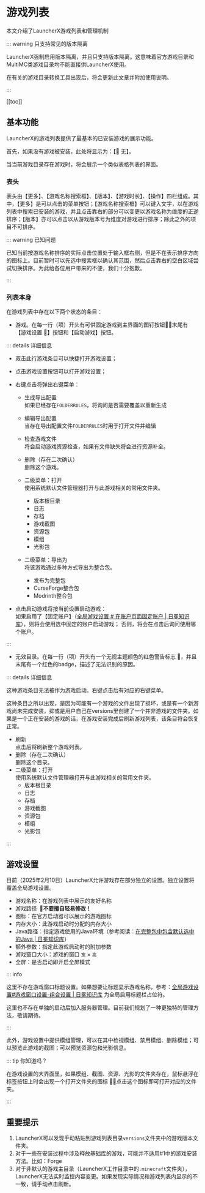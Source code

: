 # 游戏列表

本文介绍了LauncherX游戏列表和管理机制

::: warning 只支持常见的版本隔离

LauncherX强制启用版本隔离，并且只支持版本隔离。这意味着官方游戏目录和MultiMC类游戏目录均不能直接供LauncherX使用。

在有关的游戏目录转换工具出现后，将会更新此文章并附加使用说明。

:::

[[toc]]

## 基本功能

LauncherX的游戏列表提供了最基本的已安装游戏的展示功能。

首先，如果没有游戏被安装，此处将显示为：【&#xf133; 无】。

当当前游戏目录存在游戏时，将会展示一个类似表格列表的界面。

### 表头

表头由【更多】、【游戏名称搜索框】、【版本】、【游戏时长】、【操作】四栏组成。其中，【更多】是可以点击的菜单按钮；【游戏名称搜索框】可以键入文字，以在游戏列表中搜索已安装的游戏，并且点击靠右的部分可以变更以游戏名称为维度的正逆排序；【版本】亦可以点击以从游戏版本号为维度对游戏进行排序；除此之外的项目不可排序。

::: warning 已知问题

已知当前按游戏名称排序的实际点击位置处于输入框右侧，但是不在表示排序方向的图标上。目前暂时可以先选中搜索框以确认其范围，然后点击靠右的空白区域尝试切换排序。为此给各位用户带来的不便，我们十分抱歉。

:::

### 列表本身

在游戏列表中存在以下两个状态的条目：

-   游戏。在每一行（项）开头有可供固定游戏到主界面的图钉按钮&#xe840;，末尾有【游戏设置 &#xe713;】按钮和【启动游戏】按钮。

::: details 详细信息

-   双击此行游戏条目可以快捷打开游戏设置；

-   点击游戏设置按钮可以打开游戏设置；

-   右键点击将弹出右键菜单：

    -   生成导出配置 <br>如果已经存在`FOLDERRULES`，将询问是否需要覆盖以重新生成

    -   编辑导出配置 <br>当存在导出配置文件`FOLDERRULES`时用于打开文件并编辑

    -   检查游戏文件<br>
        将会启动游戏资源检查，如果有文件缺失将会进行资源补全。

    -   删除（存在二次确认）<br>
        删除这个游戏。

    -   二级菜单：打开<br>
        使用系统默认文件管理器打开与此游戏相关的常用文件夹。

        -   版本根目录
        -   日志
        -   存档
        -   游戏截图
        -   资源包
        -   模组
        -   光影包

        

    -   二级菜单：导出为 <br>
        将该游戏通过多种方式导出为整合包。

        -   发布为完整包
        -   CurseForge整合包
        -   Modrinth整合包

        

-   点击启动游戏将按当前设置启动游戏：<br>
    如果启用了【固定账户】（[全局游戏设置 # 在账户页面固定账户 | 日冕知识库](/zhCN/lxguide/settings/item/global.html#在账户页面固定账户-开关-默认-关闭)），则将会使用选中固定的账户启动游戏；
    否则，将会在点击后询问使用哪个账户。

:::

-   无效目录。在每一行（项）开头有一个无视主题颜色的红色警告标志 <b class="red bold">&#xe7ba;</b>，并且末尾有一个红色的badge，描述了无法识别的原因。

::: details 详细信息

这种游戏条目无法被作为游戏启动。右键点击后有对应的右键菜单。

这种条目之所以出现，是因为可能有一个游戏的文件出现了损坏，或是有一个新游戏尚未完成安装，抑或是用户自己在versions里创建了一个并非游戏的文件夹。如果是一个正在安装的游戏的话，在游戏安装完成后刷新游戏列表，该条目将会恢复正常。

-   刷新<br>点击后将刷新整个游戏列表。
-   删除（存在二次确认）<br>
    删除这个目录。
-   二级菜单：打开<br>
    使用系统默认文件管理器打开与此游戏相关的常用文件夹。
    -   版本根目录
    -   日志
    -   存档
    -   游戏截图
    -   资源包
    -   模组
    -   光影包

:::

## 游戏设置

目前（2025年2月10日）LauncherX允许游戏存在部分独立的设置。独立设置将覆盖全局游戏设置。

-   游戏名称：在游戏列表中展示的友好名称
-   游戏路径 <b class="red">&nbsp;&#xe7ba;不要擅自轻易修改！</b>
-   图标：在官方启动器可以展示的游戏图标
-   内存大小：此游戏启动时分配的内存大小
-   Java路径：指定游戏使用的Java环境（参考阅读：[在完整包中包含默认选中的Java | 日冕知识库](/zhCN/lxguide/features/tricks/default-jre-for-pack.html)）
-   额外参数：指定此游戏启动时的附加参数
-   游戏窗口大小：游戏的窗口 `宽` &times; `高` 
-   全屏：是否启动即开启全屏模式

::: info 

这里不存在游戏窗口标题设置。如果想要让标题显示游戏名称，参考：[全局游戏设置#游戏窗口设置-组合设置 | 日冕知识库](/zhCN/lxguide/settings/item/global.html#游戏窗口设置-组合设置) 为全局启用标题栏占位符。

这里也不存在单独的启动后加入服务器管理。目前我们规划了一种更独特的管理方法，敬请期待。

:::

此外，游戏设置中提供模组管理，可以在其中检视模组、禁用模组、删除模组；可以预览此游戏的截图；可以预览资源包和光影信息。

::: tip 你知道吗？

在游戏设置的大界面里，如果模组、截图、资源、光影的文件夹存在，鼠标悬浮在标签按钮上时会出现一个打开文件夹的图标 &#xe8de;，点击这个图标即可打开对应的文件夹。

:::

## 重要提示

1.  LauncherX可以发现手动粘贴到游戏列表目录`versions`文件夹中的游戏版本文件夹。
2.  对于一些在安装过程中涉及释放基础库的游戏，可能并不适用#1中的游戏安装方法。比如：Forge
3.  对于非默认的游戏主目录（LauncherX工作目录中的`.minecraft`文件夹），LauncherX无法实时监控内容变更。如果发现实际情况和游戏列表内显示的不一致，请手动点击刷新。